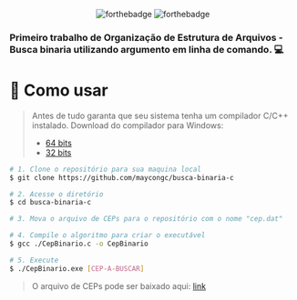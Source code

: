 <div align="center">

  ![forthebadge](https://forthebadge.com/images/badges/made-with-C.svg)
  ![forthebadge](https://forthebadge.com/images/badges/built-with-love.svg)
</div>

### Primeiro trabalho de Organização de Estrutura de Arquivos - Busca binaria utilizando argumento em linha de comando. 💻

# 🤔 Como usar

> Antes de tudo garanta que seu sistema tenha um compilador C/C++ instalado.
>  Download do compilador para Windows:
> - [64 bits](https://github.com/jmeubank/tdm-gcc/releases/download/v9.2.0-tdm64-1/tdm64-gcc-9.2.0.exe)
> - [32 bits](https://github.com/jmeubank/tdm-gcc/releases/download/v9.2.0-tdm-1/tdm-gcc-9.2.0.exe)


```bash
# 1. Clone o repositório para sua maquina local
$ git clone https://github.com/maycongc/busca-binaria-c

# 2. Acesse o diretório
$ cd busca-binaria-c

# 3. Mova o arquivo de CEPs para o repositório com o nome "cep.dat"

# 4. Compile o algoritmo para criar o executável 
$ gcc ./CepBinario.c -o CepBinario

# 5. Execute
$ ./CepBinario.exe [CEP-A-BUSCAR]
```

> O arquivo de CEPs pode ser baixado aqui: [link](https://github.com/maycongc/merge-sort-ceps/releases/download/v1/cep.dat)
